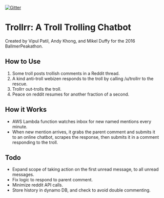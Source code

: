 [![Gitter](https://badges.gitter.im/mikelduffy/BallmerPeakathon.svg)](https://gitter.im/mikelduffy/BallmerPeakathon?utm_source=badge&utm_medium=badge&utm_campaign=pr-badge)

# Trollrr: A Troll Trolling Chatbot
Created by Vipul Patil, Andy Khong, and Mikel Duffy for the 2016 BallmerPeakathon.

## How to Use
1. Some troll posts trollish comments in a Reddit thread.
2. A kind anti-troll webizen responds to the troll by calling /u/trollrr to the rescue.
3. Trollrr out-trolls the troll.
4. Peace on reddit resumes for another fraction of a second.

## How it Works
* AWS Lambda function watches inbox for new named mentions every minute.
* When new mention arrives, it grabs the parent comment and submits it to an online chatbot, scrapes the response, then submits it in a comment responding to the troll.

## Todo
* Expand scope of taking action on the first unread message, to all unread messages.
* Fix logic to respond to parent comment.
* Minimize reddit API calls.
* Store history in dynamo DB, and check to avoid double commenting.
